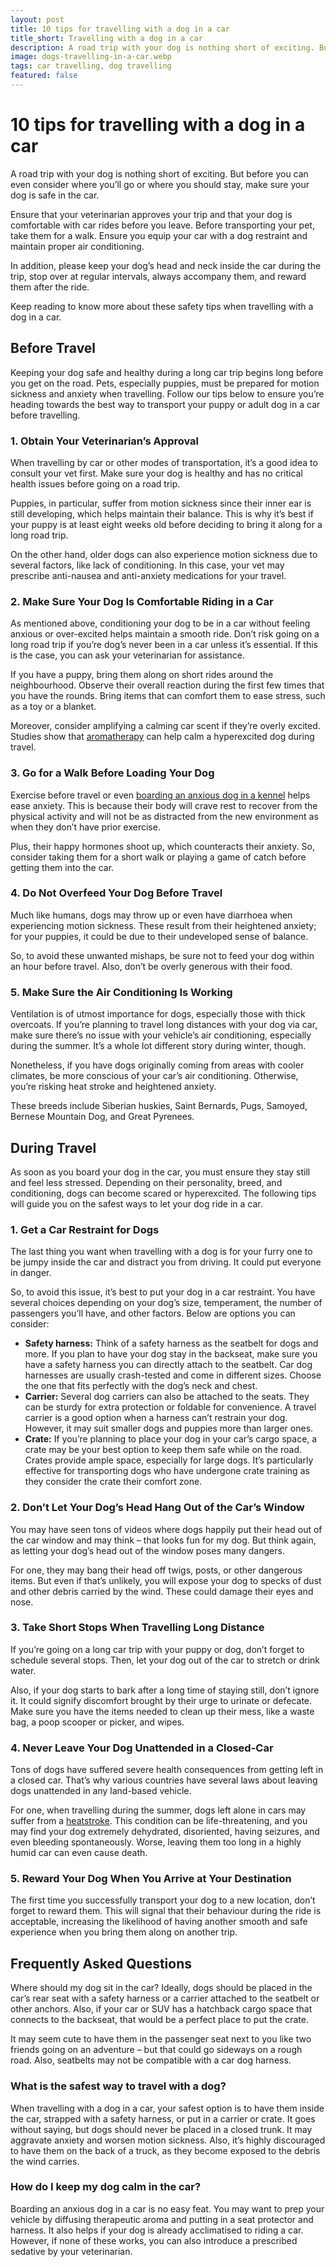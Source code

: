 ```yaml
---
layout: post
title: 10 tips for travelling with a dog in a car
title_short: Travelling with a dog in a car
description: A road trip with your dog is nothing short of exciting. But before you consider travelling with your dog in the car, ensure your dog is safe.
image: dogs-travelling-in-a-car.webp
tags: car travelling, dog travelling
featured: false
---
```


# 10 tips for travelling with a dog in a car

A road trip with your dog is nothing short of exciting. But before you can even consider where you’ll go or where you should stay, make sure your dog is safe in the car.

Ensure that your veterinarian approves your trip and that your dog is comfortable with car rides before you leave. Before transporting your pet, take them for a walk. Ensure you equip your car with a dog restraint and maintain proper air conditioning.

In addition, please keep your dog’s head and neck inside the car during the trip, stop over at regular intervals, always accompany them, and reward them after the ride.

Keep reading to know more about these safety tips when travelling with a dog in a car.

## Before Travel

Keeping your dog safe and healthy during a long car trip begins long before you get on the road. Pets, especially puppies, must be prepared for motion sickness and anxiety when travelling. Follow our tips below to ensure you’re heading towards the best way to transport your puppy or adult dog in a car before travelling.

### 1. Obtain Your Veterinarian’s Approval

When travelling by car or other modes of transportation, it’s a good idea to consult your vet first. Make sure your dog is healthy and has no critical health issues before going on a road trip.

Puppies, in particular, suffer from motion sickness since their inner ear is still developing, which helps maintain their balance. This is why it’s best if your puppy is at least eight weeks old before deciding to bring it along for a long road trip.

On the other hand, older dogs can also experience motion sickness due to several factors, like lack of conditioning. In this case, your vet may prescribe anti-nausea and anti-anxiety medications for your travel.

### 2. Make Sure Your Dog Is Comfortable Riding in a Car

As mentioned above, conditioning your dog to be in a car without feeling anxious or over-excited helps maintain a smooth ride. Don’t risk going on a long road trip if you’re dog’s never been in a car unless it’s essential. If this is the case, you can ask your veterinarian for assistance.

If you have a puppy, bring them along on short rides around the neighbourhood. Observe their overall reaction during the first few times that you have the rounds. Bring items that can comfort them to ease stress, such as a toy or a blanket.

Moreover, consider amplifying a calming car scent if they’re overly excited. Studies show that [aromatherapy](https://pubmed.ncbi.nlm.nih.gov/16978115/) can help calm a hyperexcited dog during travel.

### 3. Go for a Walk Before Loading Your Dog

Exercise before travel or even [boarding an anxious dog in a kennel](https://pawsaway.pet/blog/6-tips-to-help-a-dog-with-kennel-anxiety/) helps ease anxiety. This is because their body will crave rest to recover from the physical activity and will not be as distracted from the new environment as when they don’t have prior exercise.

Plus, their happy hormones shoot up, which counteracts their anxiety. So, consider taking them for a short walk or playing a game of catch before getting them into the car.

### 4. Do Not Overfeed Your Dog Before Travel

Much like humans, dogs may throw up or even have diarrhoea when experiencing motion sickness. These result from their heightened anxiety; for your puppies, it could be due to their undeveloped sense of balance.

So, to avoid these unwanted mishaps, be sure not to feed your dog within an hour before travel. Also, don’t be overly generous with their food.

### 5. Make Sure the Air Conditioning Is Working

Ventilation is of utmost importance for dogs, especially those with thick overcoats. If you’re planning to travel long distances with your dog via car, make sure there’s no issue with your vehicle’s air conditioning, especially during the summer. It’s a whole lot different story during winter, though.

Nonetheless, if you have dogs originally coming from areas with cooler climates, be more conscious of your car’s air conditioning. Otherwise, you’re risking heat stroke and heightened anxiety.

These breeds include Siberian huskies, Saint Bernards, Pugs, Samoyed, Bernese Mountain Dog, and Great Pyrenees.

## During Travel

As soon as you board your dog in the car, you must ensure they stay still and feel less stressed. Depending on their personality, breed, and conditioning, dogs can become scared or hyperexcited. The following tips will guide you on the safest ways to let your dog ride in a car.

### 1. Get a Car Restraint for Dogs

The last thing you want when travelling with a dog is for your furry one to be jumpy inside the car and distract you from driving. It could put everyone in danger.

So, to avoid this issue, it’s best to put your dog in a car restraint. You have several choices depending on your dog’s size, temperament, the number of passengers you’ll have, and other factors. Below are options you can consider:

- **Safety harness:** Think of a safety harness as the seatbelt for dogs and more. If you plan to have your dog stay in the backseat, make sure you have a safety harness you can directly attach to the seatbelt. Car dog harnesses are usually crash-tested and come in different sizes. Choose the one that fits perfectly with the dog’s neck and chest.
- **Carrier:** Several dog carriers can also be attached to the seats. They can be sturdy for extra protection or foldable for convenience. A travel carrier is a good option when a harness can’t restrain your dog. However, it may suit smaller dogs and puppies more than larger ones.
- **Crate:** If you’re planning to place your dog in your car’s cargo space, a crate may be your best option to keep them safe while on the road. Crates provide ample space, especially for large dogs. It’s particularly effective for transporting dogs who have undergone crate training as they consider the crate their comfort zone.

### 2. Don’t Let Your Dog’s Head Hang Out of the Car’s Window

You may have seen tons of videos where dogs happily put their head out of the car window and may think – that looks fun for my dog. But think again, as letting your dog’s head out of the window poses many dangers.

For one, they may bang their head off twigs, posts, or other dangerous items. But even if that’s unlikely, you will expose your dog to specks of dust and other debris carried by the wind. These could damage their eyes and nose.

### 3. Take Short Stops When Travelling Long Distance

If you’re going on a long car trip with your puppy or dog, don’t forget to schedule several stops. Then, let your dog out of the car to stretch or drink water.

Also, if your dog starts to bark after a long time of staying still, don’t ignore it. It could signify discomfort brought by their urge to urinate or defecate. Make sure you have the items needed to clean up their mess, like a waste bag, a poop scooper or picker, and wipes.

### 4. Never Leave Your Dog Unattended in a Closed-Car

Tons of dogs have suffered severe health consequences from getting left in a closed car. That’s why various countries have several laws about leaving dogs unattended in any land-based vehicle.

For one, when travelling during the summer, dogs left alone in cars may suffer from a [heatstroke](https://pubmed.ncbi.nlm.nih.gov/29435477/#:~:text=The%20most%20common%20clinical%20signs,%2C%20seizures%2C%20stupor%20and%20coma.). This condition can be life-threatening, and you may find your dog extremely dehydrated, disoriented, having seizures, and even bleeding spontaneously. Worse, leaving them too long in a highly humid car can even cause death.

### 5. Reward Your Dog When You Arrive at Your Destination

The first time you successfully transport your dog to a new location, don’t forget to reward them. This will signal that their behaviour during the ride is acceptable, increasing the likelihood of having another smooth and safe experience when you bring them along on another trip.

## Frequently Asked Questions

Where should my dog sit in the car?
Ideally, dogs should be placed in the car’s rear seat with a safety harness or a carrier attached to the seatbelt or other anchors. Also, if your car or SUV has a hatchback cargo space that connects to the backseat, that would be a perfect place to put the crate.

It may seem cute to have them in the passenger seat next to you like two friends going on an adventure – but that could go sideways on a rough road. Also, seatbelts may not be compatible with a car dog harness.

### What is the safest way to travel with a dog?

When travelling with a dog in a car, your safest option is to have them inside the car, strapped with a safety harness, or put in a carrier or crate. It goes without saying, but dogs should never be placed in a closed trunk. It may aggravate anxiety and worsen motion sickness. Also, it’s highly discouraged to have them on the back of a truck, as they become exposed to the debris the wind carries.

### How do I keep my dog calm in the car?

Boarding an anxious dog in a car is no easy feat. You may want to prep your vehicle by diffusing therapeutic aroma and putting in a seat protector and harness. It also helps if your dog is already acclimatised to riding a car. However, if none of these works, you can also introduce a prescribed sedative by your veterinarian.
